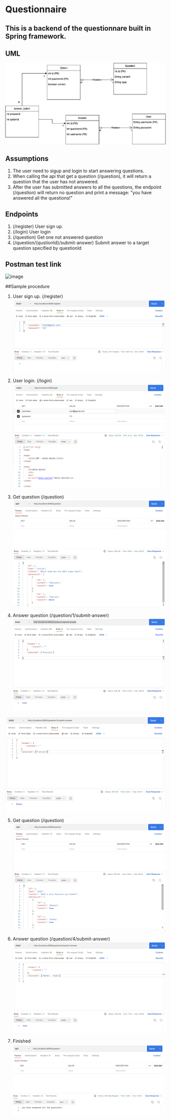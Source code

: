# Questionnaire

## This is a backend of the questionnare built in Spring framework.

## UML
![image](https://github.com/DorisWu5410/Questionnaire/blob/main/postman_screenshot/UML.png)

## Assumptions

1. The user need to sigup and login to start answering questions.
2. When calling the api that get a question (/question), it will return a question that the user has not answered.
3. After the user has submitted answers to all the questions, the endpoint (/question) will return no question and print a message: "you have answered all the questions!"

## Endpoints
1. (/register) User sign up.
2. (/login) User login
3. (/question) Get one not answered question
4. (/question/{qustionId}/submit-answer) Submit answer to a target question specified by questionId

## Postman test link
![image](https://www.getpostman.com/collections/80aaa2f96dbe5cb20af6)

##Sample procedure

1. User sign up. (/register)
![image](https://github.com/DorisWu5410/Questionnaire/blob/main/postman_screenshot/register.png)

2. User login. (/login)
![image](https://github.com/DorisWu5410/Questionnaire/blob/main/postman_screenshot/login.png)

3. Get question (/question)
![image](https://github.com/DorisWu5410/Questionnaire/blob/main/postman_screenshot/getQuestion1.png)

4. Answer question (/question/1/submit-answer)
![image](https://github.com/DorisWu5410/Questionnaire/blob/main/postman_screenshot/submitAnswer1.png)

![image](https://github.com/DorisWu5410/Questionnaire/blob/main/postman_screenshot/submitAnswer1_2.png)

5. Get question (/question)
![image](https://github.com/DorisWu5410/Questionnaire/blob/main/postman_screenshot/getQuestion2.png)

6. Answer question (/question/4/submit-answer)
![image](https://github.com/DorisWu5410/Questionnaire/blob/main/postman_screenshot/submitAnswer2.png)

7. Finished
![image](https://github.com/DorisWu5410/Questionnaire/blob/main/postman_screenshot/allAnswered.png)

